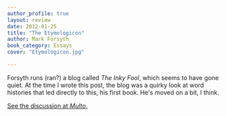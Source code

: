 ```yaml
---
author_profile: true
layout: review
date: 2012-01-25
title: "The Etymologicon"
author: Mark Forsyth
book_category: Essays
cover: "Etymologicon.jpg"

---
```


Forsyth runs (ran?) a blog called *The Inky Fool*, which seems to have gone quiet. At the time I wrote this post, the blog was a quirky look at word histories that led directly to this, his first book. He's moved on a bit, I think. 

[See the discussion at *Multo*.](https://multoghost.wordpress.com/2012/01/25/airplane-reading/)